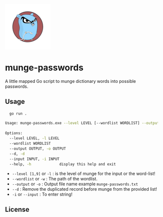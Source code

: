
![Munge passwords by aavision](https://github.com/aavision/munge-passwords/blob/main/favicon.png?raw=true)


# munge-passwords

A little mapped Go script to munge dictionary words into possible passwords.

## Usage


```bash
  go run .
```

```bash
Usage: munge-passwords.exe --level LEVEL [--wordlist WORDLIST] --output OUTPUT [--r] [--input INPUT]

Options:
  --level LEVEL, -l LEVEL
  --wordlist WORDLIST
  --output OUTPUT, -o OUTPUT
  --d, -d
  --input INPUT, -i INPUT
  --help, -h             display this help and exit
```

- `--level [1,9]` or `-l` : is the level of munge for the input or the word-list! 
- `--wordlist` or `-w` : The path of the wordlist.
- `--output` or `-o` : Output file name example `munge-passwords.txt`
- `--d` : Remove the duplicated record before munge from the provided list!
- `-i` or  `--input` : To enter string!

## License
